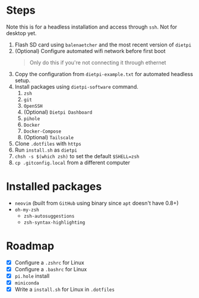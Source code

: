 # Steps

Note this is for a headless installation and access through `ssh`. Not for desktop yet.

1. Flash SD card using `balenaetcher` and the most recent version of `dietpi`
2. (Optional) Configure automated wifi network before first boot
   > Only do this if you're not connecting it through ethernet
3. Copy the configuration from `dietpi-example.txt` for automated headless setup.
4. Install packages using `dietpi-software` command.
   1. `zsh`
   2. `git`
   3. `OpenSSH`
   4. (Optional) `Dietpi Dashboard`
   5. `pihole`
   6. `Docker`
   7. `Docker-Compose`
   8. (Optional) `Tailscale`
5. Clone `.dotfiles` with `https`
6. Run `install.sh` as `dietpi`
7. `chsh -s $(which zsh)` to set the default `$SHELL=zsh`
8. `cp .gitconfig.local` from a different computer

# Installed packages

- `neovim` (built from `GitHub` using binary since `apt` doesn't have 0.8+)
- `oh-my-zsh`
  - `zsh-autosuggestions`
  - `zsh-syntax-highlighting`

# Roadmap

- [x] Configure a `.zshrc` for Linux
- [x] Configure a `.bashrc` for Linux
- [x] `pi.hole` install
- [x] `miniconda`
- [x] Write a `install.sh` for Linux in `.dotfiles`
